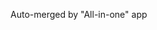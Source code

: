 Auto-merged by "All-in-one" app 

[All-in-one app]: https://github.com/Unbreakable-ray/All-in-one-Readme_Lite	"All-in-one app"

